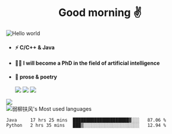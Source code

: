 <h1 align="center">Good morning ✌️</h1>
<img src="https://s2.loli.net/2022/03/08/XPR9lsUgKfBQMdA.png" alt="Hello world"  >
<p align="center"> 

- #### ⚡  C/C++ & Java
- #### 🧑‍🎓  I will become a PhD in the field of artificial intelligence
- #### 📕  prose & poetry
  
  ![](https://img.shields.io/badge/python-3.9-orange?style=for-the—badge&logo=python&logoColor=orange)
  ![](https://img.shields.io/badge/C++-20-pink?style=for-the—badge&logo=C&logoColor=pink)
  ![](https://img.shields.io/badge/java-15-red?style=for-the—badge&logo=java&logoColor=red)
 
![](https://github-readme-stats.vercel.app/api?username=xun-girl&show_icons=true)    
![弱柳扶风's Most used languages](https://github-readme-stats.vercel.app/api/top-langs/?username=xun-girl&layout=compact&hide_border=true&langs_count=10)   


<!--START_SECTION:waka-->

```text
Java     17 hrs 25 mins  █████████████████████▓░░░   87.06 %
Python   2 hrs 35 mins   ███▒░░░░░░░░░░░░░░░░░░░░░   12.94 %
```

<!--END_SECTION:waka-->

